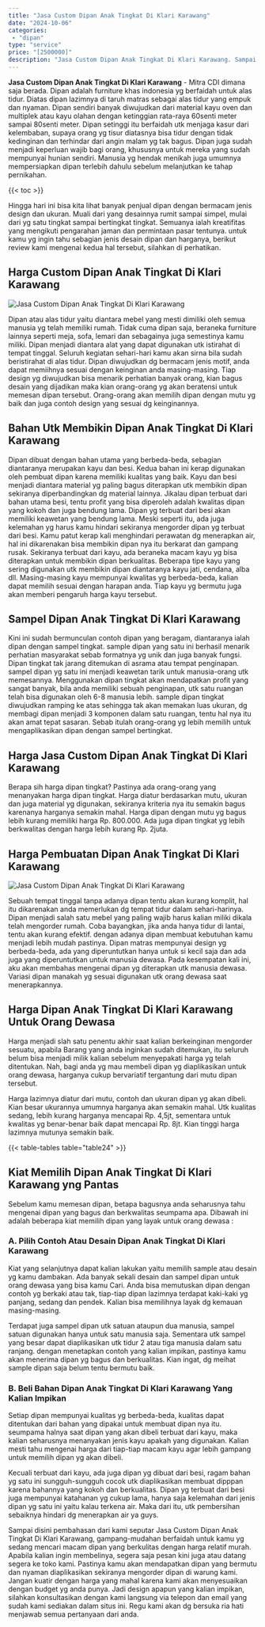 ```yaml
---
title: "Jasa Custom Dipan Anak Tingkat Di Klari Karawang"
date: "2024-10-06"
categories:
 - "dipan"
type: "service"
price: "[2500000]"
description: "Jasa Custom Dipan Anak Tingkat Di Klari Karawang. Sampai disini pembahasan dari kami seputar Jasa Custom Dipan Anak Tingkat Di Klari Karawang, gampang-mudaha..."
---
```


**Jasa Custom Dipan Anak Tingkat Di Klari Karawang** - Mitra CDI dimana saja berada. Dipan adalah furniture khas indonesia yg berfaidah untuk alas tidur. Diatas dipan lazimnya di taruh matras sebagai alas tidur yang empuk dan nyaman. Dipan sendiri banyak diwujudkan dari material kayu oven dan multiplek atau kayu olahan dengan ketinggian rata-raya 60senti meter sampai 80senti meter. Dipan setinggi itu berfaidah utk menjaga kasur dari kelembaban, supaya orang yg tisur diatasnya bisa tidur dengan tidak kedinginan dan terhindar dari angin malam yg tak bagus. Dipan juga sudah menjadi keperluan wajib bagi orang, khususnya untuk mereka yang sudah mempunyai hunian sendiri. Manusia yg hendak menikah juga umumnya mempersiapkan dipan terlebih dahulu sebelum melanjutkan ke tahap pernikahan.

{{< toc >}}

Hingga hari ini bisa kita lihat banyak penjual dipan dengan bermacam jenis design dan ukuran. Muali dari yang desainnya rumit sampai simpel, mulai dari yg satu tingkat sampai bertingkat tingkat. Semuanya ialah kreatifitas yang mengikuti pengarahan jaman dan permintaan pasar tentunya. untuk kamu yg ingin tahu sebagian jenis desain dipan dan harganya, berikut review kami mengenai kedua hal tersebut, silahkan di perhatikan.

## Harga Custom Dipan Anak Tingkat Di Klari Karawang

![Jasa Custom Dipan Anak Tingkat Di Klari Karawang](/images/mebel/dipan-anak-017.jpg)

Dipan atau alas tidur yaitu diantara mebel yang mesti dimiliki oleh semua manusia yg telah memiliki rumah. Tidak cuma dipan saja, beraneka furniture lainnya seperti meja, sofa, lemari dan sebagainya juga semestinya kamu miliki. Dipan menjadi diantara alat yang dapat digunakan utk istirahat di tempat tinggal. Seluruh kegiatan sehari-hari kamu akan sirna bila sudah beristirahat di alas tidur. Dipan diwujudkan dg bermacam jenis motif, anda dapat memiihnya sesuai dengan keinginan anda masing-masing. Tiap design yg diwujudkan bisa menarik perhatian banyak orang, kian bagus desain yang dijadikan maka kian orang-orang yg akan beratensi untuk memesan dipan tersebut. Orang-orang akan memilih dipan dengan mutu yg baik dan juga contoh design yang sesuai dg keinginannya.

## Bahan Utk Membikin Dipan Anak Tingkat Di Klari Karawang

Dipan dibuat dengan bahan utama yang berbeda-beda, sebagian diantaranya merupakan kayu dan besi. Kedua bahan ini kerap digunakan oleh pembuat dipan karena memiliki kualitas yang baik. Kayu dan besi menjadi diantara material yg paling bagus diterapkan utk membikin dipan sekiranya diperbandingkan dg material lainnya. Jikalau dipan terbuat dari bahan utama besi, tentu profit yang bisa diperoleh adalah kwalitas dipan yang kokoh dan juga bendung lama. Dipan yg terbuat dari besi akan memiliki keawetan yang bendung lama. Meski seperti itu, ada juga kelemahan yg harus kamu hindari sekiranya mengorder dipan yg terbuat dari besi. Kamu patut kerap kali menghindari perawatan dg menerapkan air, hal ini dikarenakan bisa membikin dipan nya itu berkarat dan gampang rusak. Sekiranya terbuat dari kayu, ada beraneka macam kayu yg bisa diterapkan untuk membikin dipan berkualitas. Beberapa tipe kayu yang sering digunakan utk membikin dipan diantaranya kayu jati, cendana, alba dll. Masing-masing kayu mempunyai kwalitas yg berbeda-beda, kalian dapat memilih sesuai dengan harapan anda. Tiap kayu yg bermutu juga akan memberi pengaruh harga kayu tersebut.

## Sampel Dipan Anak Tingkat Di Klari Karawang

Kini ini sudah bermunculan contoh dipan yang beragam, diantaranya ialah dipan dengan sampel tingkat. sample dipan yang satu ini berhasil menarik perhatian masyarakat sebab formatnya yg unik dan juga banyak fungsi. Dipan tingkat tak jarang ditemukan di asrama atau tempat penginapan. sampel dipan yg satu ini menjadi keawetan tarik untuk manusia-orang utk memesannya. Menggunakan dipan tingkat akan mendapatkan profit yang sangat banyak, bila anda memiliki sebuah penginapan, utk satu ruangan telah bisa digunakan oleh 6-8 manusia lebih. sample dipan tingkat diwujudkan ramping ke atas sehingga tak akan memakan luas ukuran, dg membagi dipan menjadi 3 komponen dalam satu ruangan, tentu hal nya itu akan amat tepat sasaran. Sebab itulah orang-orang yg lebih memilih untuk mengaplikasikan dipan dengan sampel bertingkat.

## Harga Jasa Custom Dipan Anak Tingkat Di Klari Karawang

Berapa sih harga dipan tingkat? Pastinya ada orang-orang yang menanyakan harga dipan tingkat. Harga diatur berdasarkan mutu, ukuran dan juga material yg digunakan, sekiranya kriteria nya itu semakin bagus karenanya harganya semakin mahal. Harga dipan dengan mutu yg bagus lebih kurang memiliki harga Rp. 800.000. Ada juga dipan tingkat yg lebih berkwalitas dengan harga lebih kurang Rp. 2juta.

## Harga Pembuatan Dipan Anak Tingkat Di Klari Karawang

![Jasa Custom Dipan Anak Tingkat Di Klari Karawang](/images/mebel/dipan-dewasa-013-1.jpg)

Sebuah tempat tinggal tanpa adanya dipan tentu akan kurang komplit, hal itu dikarenakan anda memerlukan dg tempat tidur dalam sehari-harinya. Dipan menjadi salah satu mebel yang paling wajib harus kalian miliki dikala telah mengorder rumah. Coba bayangkan, jika anda hanya tidur di lantai, tentu akan kurang efektif. dengan adanya dipan membuat kebutuhan kamu menjadi lebih mudah pastinya. Dipan matras mempunyai design yg berbeda-beda, ada yang diperuntutkan hanya untuk si kecil saja dan ada juga yang diperuntutkan untuk manusia dewasa. Pada kesempatan kali ini, aku akan membahas mengenai dipan yg diterapkan utk manusia dewasa. Variasi dipan manakah yg sesuai digunakan utk orang dewasa saat menerapkannya.

## Harga Dipan Anak Tingkat Di Klari Karawang Untuk Orang Dewasa

Harga menjadi slah satu penentu akhir saat kalian berkeinginan mengorder sesuatu, apabila Barang yang anda inginkan sudah ditemukan, itu seluruh belum bisa menjadi milik kalian sebelum menyepakati harga yg telah ditentukan. Nah, bagi anda yg mau membeli dipan yg diaplikasikan untuk orang dewasa, harganya cukup bervariatif tergantung dari mutu dipan tersebut.

Harga lazimnya diatur dari mutu, contoh dan ukuran dipan yg akan dibeli. Kian besar ukurannya umumnya harganya akan semakin mahal. Utk kualitas sedang, lebih kurang harganya mencapai Rp. 4,5jt, sementara untuk kwalitas yg benar-benar baik dapat mencapai Rp. 8jt. Kian tinggi harga lazimnya mutunya semakin baik.

{{< table-tables table="table24" >}}

## Kiat Memilih Dipan Anak Tingkat Di Klari Karawang yng Pantas

Sebelum kamu memesan dipan, betapa bagusnya anda seharusnya tahu mengenai dipan yang bagus dan berkwalitas seumpama apa. Dibawah ini adalah beberapa kiat memilih dipan yang layak untuk orang dewasa :

### A. Pilih Contoh Atau Desain Dipan Anak Tingkat Di Klari Karawang

Kiat yang selanjutnya dapat kalian lakukan yaitu memilih sample atau desain yg kamu dambakan. Ada banyak sekali desain dan sampel dipan untuk orang dewasa yang bisa kamu Cari. Anda bisa memutuskan dipan dengan contoh yg berkaki atau tak, tiap-tiap dipan lazimnya terdapat kaki-kaki yg panjang, sedang dan pendek. Kalian bisa memilihnya layak dg kemauan masing-masing.

Terdapat juga sampel dipan utk satuan ataupun dua manusia, sampel satuan digunakan hanya untuk satu manusia saja. Sementara utk sampel yang besar dapat diaplikasikan utk tidur 2 atau tiga manusia dalam satu ranjang. dengan menetapkan contoh yang kalian impikan, pastinya kamu akan menerima dipan yg bagus dan berkualitas. Kian ingat, dg meihat sample dipan saja belum tentu bermutu baik.

### B. Beli Bahan Dipan Anak Tingkat Di Klari Karawang Yang Kalian Impikan

Setiap dipan mempunyai kualitas yg berbeda-beda, kualitas dapat ditentukan dari bahan yang dipakai untuk membuat dipan nya itu. seumpama halnya saat dipan yang akan dibeli terbuat dari kayu, maka kalian seharusnya menanyakan jenis kayu apakah yang digunakan. Kalian mesti tahu mengenai harga dari tiap-tiap macam kayu agar lebih gampang untuk memilih dipan yg akan dibeli.

Kecuali terbuat dari kayu, ada juga dipan yg dibuat dari besi, ragam bahan yg satu ini sungguh-sungguh cocok utk diaplikasikan membuat dipppan karena bahannya yang kokoh dan berkualitas. Dipan yg terbuat dari besi juga mempunyai katahanan yg cukup lama, hanya saja kelemahan dari jenis dipan yg satu ini yaitu kalau terkena air. Maka dari itu, utk pembersihan sebaiknya hindari dg menerapkan air ya guys.

Sampai disini pembahasan dari kami seputar Jasa Custom Dipan Anak Tingkat Di Klari Karawang, gampang-mudahan berfaidah untuk kamu yg sedang mencari macam dipan yang berkulitas dengan harga relatif murah. Apabila kalian ingin membelinya, segera saja pesan kini juga atau datang segera ke toko kami. Pastinya kamu akan mendapatkan dipan yang bermutu dan nyaman diaplikasikan sekiranya mengorder dipan di warung kami. Jangan kuatir dengan harga yang mahal karena kami akan menyesuaikan dengan budget yg anda punya. Jadi design apapun yang kalian impikan, silahkan konsultasikan dengan kami langsung via telepon dan email yang sudah kami sediakan dalam situs ini. Regu kami akan dg bersuka ria hati menjawab semua pertanyaan dari anda.
